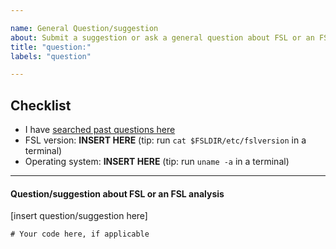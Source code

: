 ```yaml
---

name: General Question/suggestion
about: Submit a suggestion or ask a general question about FSL or an FSL analysis
title: "question:"
labels: "question"

---
```


## Checklist 

- I have [searched past questions here](https://github.com/FMRIB-Software-Library/fsl-issues-and-support/issues?q=) 
- FSL version:        **INSERT HERE**              (tip: run `cat $FSLDIR/etc/fslversion` in a terminal)
- Operating system:   **INSERT HERE**              (tip: run `uname -a` in a terminal)
---

#### Question/suggestion about FSL or an FSL analysis

[insert question/suggestion here]

```
# Your code here, if applicable

```
